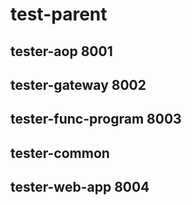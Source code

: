 # test-parent

## tester-aop 8001
## tester-gateway 8002
## tester-func-program 8003
## tester-common
## tester-web-app 8004
